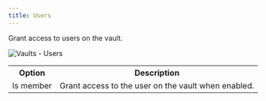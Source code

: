 ```yaml
---
title: Users
---
```

Grant access to users on the vault. 

![Vaults - Users](/img/en/server/ServerOp8068.png)  

<table>
	<tr>
		<th>
Option 
		</th>
		<th>
Description 
		</th>
	</tr>
	<tr>
		<td>
Is member 
		</td>
		<td>
Grant access to the user on the vault when enabled. 
		</td>
	</tr>
</table>


